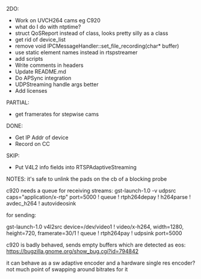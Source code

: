 2DO:

* Work on UVCH264 cams eg C920
* what do I do with ntptime?
* struct QoSReport instead of class, looks pretty silly as a class
* get rid of device_list
* remove void IPCMessageHandler::set_file_recording(char* buffer)
* use static element names instead in rtspstreamer
* add scripts
* Write comments in headers
* Update README.md
* Do APSync integration
* UDPStreaming handle args better
* Add licenses

PARTIAL:
* get framerates for stepwise cams

DONE:
* Get IP Addr of device
* Record on CC

SKIP:
* Put V4L2 info fields into RTSPAdaptiveStreaming

NOTES:
it's safe to unlink the pads on the cb of a blocking probe

c920 needs a queue for receiving streams: gst-launch-1.0 -v udpsrc caps="application/x-rtp" port=5000 ! queue ! rtph264depay ! h264parse ! avdec_h264 ! autovideosink

for sending: 

gst-launch-1.0 v4l2src device=/dev/video1 ! video/x-h264, width=1280, height=720, framerate=30/1 ! queue ! rtph264pay ! udpsink port=5000

c920 is badly behaved, sends empty buffers which are detected as eos: https://bugzilla.gnome.org/show_bug.cgi?id=794842

it can behave as a sw adaptive encoder and a hardware single res encoder? not much point of swapping around bitrates for it